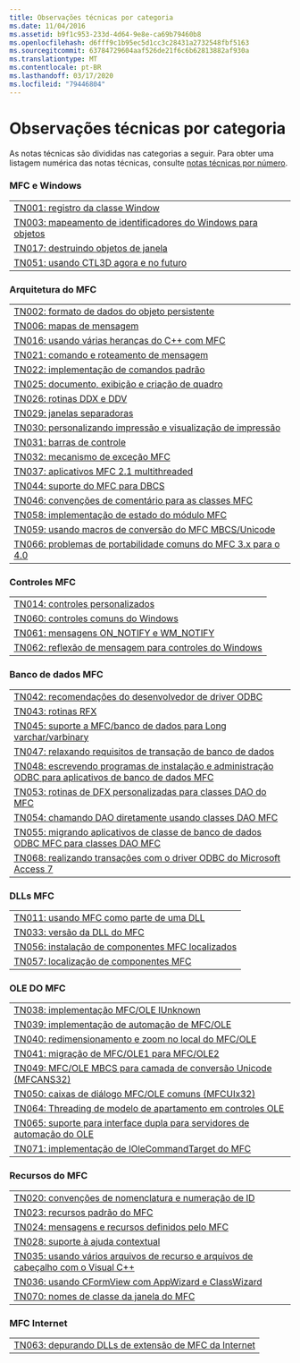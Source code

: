 ```yaml
---
title: Observações técnicas por categoria
ms.date: 11/04/2016
ms.assetid: b9f1c953-233d-4d64-9e8e-ca69b79460b8
ms.openlocfilehash: d6fff9c1b95ec5d1cc3c28431a2732548fbf5163
ms.sourcegitcommit: 63784729604aaf526de21f6c6b62813882af930a
ms.translationtype: MT
ms.contentlocale: pt-BR
ms.lasthandoff: 03/17/2020
ms.locfileid: "79446804"
---
```

# <a name="technical-notes-by-category"></a>Observações técnicas por categoria

As notas técnicas são divididas nas categorias a seguir. Para obter uma listagem numérica das notas técnicas, consulte [notas técnicas por número](../mfc/technical-notes-by-number.md).

### <a name="mfc-and-windows"></a>MFC e Windows

||
|-|
|[TN001: registro da classe Window](../mfc/tn001-window-class-registration.md)|
|[TN003: mapeamento de identificadores do Windows para objetos](../mfc/tn003-mapping-of-windows-handles-to-objects.md)|
|[TN017: destruindo objetos de janela](../mfc/tn017-destroying-window-objects.md)|
|[TN051: usando CTL3D agora e no futuro](../mfc/tn051-using-ctl3d-now-and-in-the-future.md)|

### <a name="mfc-architecture"></a>Arquitetura do MFC

||
|-|
|[TN002: formato de dados do objeto persistente](../mfc/tn002-persistent-object-data-format.md)|
|[TN006: mapas de mensagem](../mfc/tn006-message-maps.md)|
|[TN016: usando várias heranças do C++ com MFC](../mfc/tn016-using-cpp-multiple-inheritance-with-mfc.md)|
|[TN021: comando e roteamento de mensagem](../mfc/tn021-command-and-message-routing.md)|
|[TN022: implementação de comandos padrão](../mfc/tn022-standard-commands-implementation.md)|
|[TN025: documento, exibição e criação de quadro](../mfc/tn025-document-view-and-frame-creation.md)|
|[TN026: rotinas DDX e DDV](../mfc/tn026-ddx-and-ddv-routines.md)|
|[TN029: janelas separadoras](../mfc/tn029-splitter-windows.md)|
|[TN030: personalizando impressão e visualização de impressão](../mfc/tn030-customizing-printing-and-print-preview.md)|
|[TN031: barras de controle](../mfc/tn031-control-bars.md)|
|[TN032: mecanismo de exceção MFC](../mfc/tn032-mfc-exception-mechanism.md)|
|[TN037: aplicativos MFC 2.1 multithreaded](../mfc/tn037-multithreaded-mfc-2-1-applications.md)|
|[TN044: suporte do MFC para DBCS](../mfc/tn044-mfc-support-for-dbcs.md)|
|[TN046: convenções de comentário para as classes MFC](../mfc/tn046-commenting-conventions-for-the-mfc-classes.md)|
|[TN058: implementação de estado do módulo MFC](../mfc/tn058-mfc-module-state-implementation.md)|
|[TN059: usando macros de conversão do MFC MBCS/Unicode](../mfc/tn059-using-mfc-mbcs-unicode-conversion-macros.md)|
|[TN066: problemas de portabilidade comuns do MFC 3.x para o 4.0](../mfc/tn066-common-mfc-3-x-to-4-0-porting-issues.md)|

### <a name="mfc-controls"></a>Controles MFC

||
|-|
|[TN014: controles personalizados](../mfc/tn014-custom-controls.md)|
|[TN060: controles comuns do Windows](../mfc/tn060-the-new-windows-common-controls.md)|
|[TN061: mensagens ON_NOTIFY e WM_NOTIFY](../mfc/tn061-on-notify-and-wm-notify-messages.md)|
|[TN062: reflexão de mensagem para controles do Windows](../mfc/tn062-message-reflection-for-windows-controls.md)|

### <a name="mfc-database"></a>Banco de dados MFC

||
|-|
|[TN042: recomendações do desenvolvedor de driver ODBC](../mfc/tn042-odbc-driver-developer-recommendations.md)|
|[TN043: rotinas RFX](../mfc/tn043-rfx-routines.md)|
|[TN045: suporte a MFC/banco de dados para Long varchar/varbinary](../mfc/tn045-mfc-database-support-for-long-varchar-varbinary.md)|
|[TN047: relaxando requisitos de transação de banco de dados](../mfc/tn047-relaxing-database-transaction-requirements.md)|
|[TN048: escrevendo programas de instalação e administração ODBC para aplicativos de banco de dados MFC](../mfc/tn048-writing-odbc-setup-and-administration-programs.md)|
|[TN053: rotinas de DFX personalizadas para classes DAO do MFC](../mfc/tn053-custom-dfx-routines-for-dao-database-classes.md)|
|[TN054: chamando DAO diretamente usando classes DAO MFC](../mfc/tn054-calling-dao-directly-while-using-mfc-dao-classes.md)|
|[TN055: migrando aplicativos de classe de banco de dados ODBC MFC para classes DAO MFC](../mfc/tn055-migrating-mfc-odbc-database-class-applications-to-mfc-dao-classes.md)|
|[TN068: realizando transações com o driver ODBC do Microsoft Access 7](../mfc/tn068-performing-transactions-with-the-microsoft-access-7-odbc-driver.md)|

### <a name="mfc-dlls"></a>DLLs MFC

||
|-|
|[TN011: usando MFC como parte de uma DLL](../mfc/tn011-using-mfc-as-part-of-a-dll.md)|
|[TN033: versão da DLL do MFC](../mfc/tn033-dll-version-of-mfc.md)|
|[TN056: instalação de componentes MFC localizados](../mfc/tn056-installation-of-localized-mfc-components.md)|
|[TN057: localização de componentes MFC](../mfc/tn057-localization-of-mfc-components.md)|

### <a name="mfc-ole"></a>OLE DO MFC

||
|-|
|[TN038: implementação MFC/OLE IUnknown](../mfc/tn038-mfc-ole-iunknown-implementation.md)|
|[TN039: implementação de automação de MFC/OLE](../mfc/tn039-mfc-ole-automation-implementation.md)|
|[TN040: redimensionamento e zoom no local do MFC/OLE](../mfc/tn040-mfc-ole-in-place-resizing-and-zooming.md)|
|[TN041: migração de MFC/OLE1 para MFC/OLE2](../mfc/tn041-mfc-ole1-migration-to-mfc-ole-2.md)|
|[TN049: MFC/OLE MBCS para camada de conversão Unicode (MFCANS32)](../mfc/tn049-mfc-ole-mbcs-to-unicode-translation-layer-mfcans32.md)|
|[TN050: caixas de diálogo MFC/OLE comuns (MFCUIx32)](../mfc/tn050-mfc-ole-common-dialogs-mfcuix32.md)|
|[TN064: Threading de modelo de apartamento em controles OLE](../mfc/tn064-apartment-model-threading-in-activex-controls.md)|
|[TN065: suporte para interface dupla para servidores de automação do OLE](../mfc/tn065-dual-interface-support-for-ole-automation-servers.md)|
|[TN071: implementação de IOleCommandTarget do MFC](../mfc/tn071-mfc-iolecommandtarget-implementation.md)|

### <a name="mfc-resources"></a>Recursos do MFC

||
|-|
|[TN020: convenções de nomenclatura e numeração de ID](../mfc/tn020-id-naming-and-numbering-conventions.md)|
|[TN023: recursos padrão do MFC](../mfc/tn023-standard-mfc-resources.md)|
|[TN024: mensagens e recursos definidos pelo MFC](../mfc/tn024-mfc-defined-messages-and-resources.md)|
|[TN028: suporte à ajuda contextual](../mfc/tn028-context-sensitive-help-support.md)|
|[TN035: usando vários arquivos de recurso e arquivos de cabeçalho com o Visual C++](../mfc/tn035-using-multiple-resource-files-and-header-files-with-visual-cpp.md)|
|[TN036: usando CFormView com AppWizard e ClassWizard](../mfc/tn036-using-cformview-with-appwizard-and-classwizard.md)|
|[TN070: nomes de classe da janela do MFC](../mfc/tn070-mfc-window-class-names.md)|

### <a name="mfc-internet"></a>MFC Internet

||
|-|
|[TN063: depurando DLLs de extensão de MFC da Internet](../mfc/tn063-debugging-internet-extension-dlls.md)|
